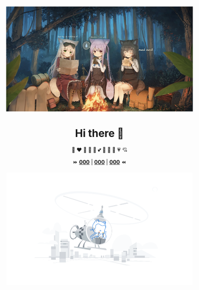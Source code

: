<p align="center">
  <a href="https://u47ska.github.io"><img src="img/Banner.jpg" alt="Banner"></a>
</p>

<h1 align="center">Hi there 👋</h1>

<p align="center">💛 ❤️ 💓 💞 💜 💕 💖 💙 💚 💗 💘</p>

<p align="center">
  ⏩
  <strong><a href="https://u47ska.github.io">000</a></strong> |
  <strong><a href="https://u47ska.github.io">000</a></strong> |
  <strong><a href="https://u47ska.github.io">000</a></strong>	
  ⏪
</p>

<p align="center">
  <a href="https://github.com"><img src="img/profilefirstrepo.svg" alt="frist"></a>
</p>

<!--
**u47ska/u47ska** is a ✨ _special_ ✨ repository because its `README.md` (this file) appears on your GitHub profile.

Here are some ideas to get you started:

- 🔭 I’m currently working on ...
- 🌱 I’m currently learning ...
- 👯 I’m looking to collaborate on ...
- 🤔 I’m looking for help with ...
- 💬 Ask me about ...
- 📫 How to reach me: ...
- 😄 Pronouns: ...
- ⚡ Fun fact: ...
-->
